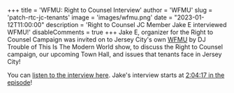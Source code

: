 +++
title = 'WFMU: Right to Counsel Interview'
author = 'WFMU'
slug = 'patch-rtc-jc-tenants'
image = 'images/wfmu.png'
date = "2023-01-12T11:00:00"
description = 'Right to Counsel JC Member Jake E interviewed WFMU!'
disableComments = true
+++
Jake E, organizer for the Right to Counsel Campaign was invited on to
Jersey City's own [WFMU](https://wfmu.org) by DJ Trouble of This Is The Modern
World show, to discuss the Right to Counsel campaign, our upcoming
Town Hall, and issues that tenants face in Jersey City!

You can [listen to the interview
here](https://www.wfmu.org/playlists/shows/123630). Jake's interview starts at
[2:04:17 in the
episode](https://www.wfmu.org/flashplayer.php?version=3&show=123630&archive=229470&starttime=2:04:17)!

